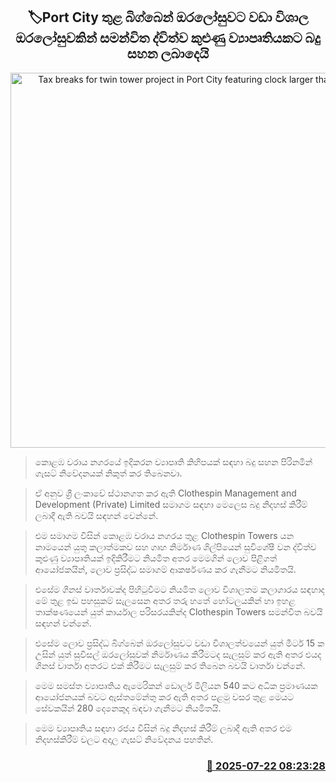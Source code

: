 <p align='center'><b><h2 align='center' title='Tax breaks for twin tower project in Port City featuring clock larger than Big Ben'>🏷Port City තුළ බිග්බෙන් ඔරලෝසුවට වඩා විශාල ඔරලෝසුවකින් සමන්විත ද්විත්ව කුළුණු ව්‍යාපෘතියකට බදු සහන ලබාදෙයි</h2></b></p>
<p align='center'><img src='https://helakuru.sgp1.cdn.digitaloceanspaces.com/esana/images/lib/port-city-archived.jpg' width='600' alt='Tax breaks for twin tower project in Port City featuring clock larger than Big Ben'></p>

> කොළඹ වරාය නග‍රයේ ඉදිකරන ව්‍යාපෘති කිහිපයක් සඳහා බදු සහන පිරිනමින් ගැසට් නිවේදනයක් නිකුත් කර තිබෙනවා.

> ඒ අනුව ශ්‍රී ලංකාවේ ස්ථානගත කර ඇති Clothespin Management and Development (Private) Limited සමාගම සඳහා මෙලෙස බදු නිදහස් කිරීම් ලබාදී ඇති බවයි සඳහන් වෙන්නේ.

> එම සමාගම විසින් කොළඹ වරාය නගරය තුළ Clothespin Towers යන නාමයෙන් යුතු කලාත්මකව සහ ගෘහ නිර්මාණ ශිල්පියෙන් සුවිශේෂී වන ද්විත්ව කුළුණු ව්‍යාපෘතියක් ඉදිකිරීමට නියමිත අතර මෙමගින් ලොව පිළිගත් ආයෝජකයින්, ‍ලොව ප්‍රසිද්ධ සමාගම් ආකර්ෂණය කර ගැනීමට නියමිතයි.

> එසේම ගිනස් වාර්තාවක්ද පිහිටුවීමට නියමිත ලොව විශාලතම කලාගාරය සඳහාද මේ තුළ ඉඩ පහසුකම් සැලසෙන අතර තරු හතේ හෝටලයකින් හා ඉහළ තාක්ෂණයෙන් යුත් කාර්යාල පරිසරයකින්ද Clothespin Towers සමන්විත බවයි සඳහන් වන්නේ.

> එසේම ලොව ප්‍රසිද්ධ බිග්බෙන් ඔරලෝසුවට වඩා විශාලත්වයෙන් යුත් මීටර් 15 ක උසින් යුත් සුවිසල් ඔරලෝසුවක් නිර්මාණය කිරීමටද සැලසුම් කර ඇති අතර එයද ගිනස් වාර්තා අතරට එක් කිරීමට සැලසුම් කර තිබෙන බවයි වාර්තා වන්නේ.

> මෙම සමස්ත ව්‍යාපෘතිය ඇමෙරිකන් ඩොලර් මිලියන 540 කට අධික ප්‍රමාණයක ආයෝජනයක් බවට ඇස්තමේන්තු කර ඇති අතර පළමු වසර තුළ මෙයට සේවකයින් 280 දෙනෙකුද බඳවා ගැනීමට නියමිතයි.

> මෙම ව්‍යාපෘතිය සඳහා රජය විසින් බදු නිදහස් කිරීම් ලබාදී ඇති අතර එම නිදහස්කිරීම් වලට අදාල ගැසට් නිවේදනය පහතින්.



<h3 align='right'><a href='https://www.helakuru.lk/esana/p/112049/'>📅 2025-07-22 08:23:28</a></h3>
